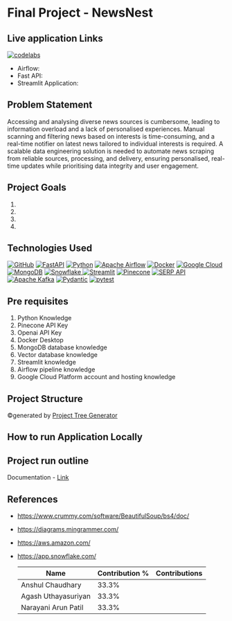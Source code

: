 # Final Project - NewsNest

## Live application Links
[![codelabs](https://img.shields.io/badge/codelabs-4285F4?style=for-the-badge&logo=codelabs&logoColor=white)]()

- Airflow: 
- Fast API: 
- Streamlit Application: 

## Problem Statement 
Accessing and analysing diverse news sources is cumbersome, leading to information overload and a lack of personalised experiences. Manual scanning and filtering news based on interests is time-consuming, and a real-time notifier on latest news tailored to individual interests is required. A scalable data engineering solution is needed to automate news scraping from reliable sources, processing, and delivery, ensuring personalised, real-time updates while prioritising data integrity and user engagement.

## Project Goals
1. 
2.
3. 
4. 

## Technologies Used
[![GitHub](https://img.shields.io/badge/GitHub-100000?style=for-the-badge&logo=github&logoColor=white)](https://github.com/)
[![FastAPI](https://img.shields.io/badge/fastapi-109989?style=for-the-badge&logo=FASTAPI&logoColor=white)](https://fastapi.tiangolo.com/)
[![Python](https://img.shields.io/badge/Python-FFD43B?style=for-the-badge&logo=python&logoColor=blue)](https://www.python.org/)
[![Apache Airflow](https://img.shields.io/badge/Airflow-017CEE?style=for-the-badge&logo=Apache%20Airflow&logoColor=white)](https://airflow.apache.org/)
[![Docker](https://img.shields.io/badge/Docker-%232496ED?style=for-the-badge&logo=Docker&color=blue&logoColor=white)](https://www.docker.com)
[![Google Cloud](https://img.shields.io/badge/Google_Cloud-%234285F4.svg?style=for-the-badge&logo=google-cloud&logoColor=white)](https://cloud.google.com)
[![MongoDB](https://img.shields.io/badge/MongoDB-%234169E1?style=for-the-badge&logo=MongoDB&logoColor=%234169E1&color=black)](https://www.postgresql.org)
[![Snowflake](https://img.shields.io/badge/snowflake-%234285F4?style=for-the-badge&logo=snowflake&link=https%3A%2F%2Fwww.snowflake.com%2Fen%2F%3F_ga%3D2.41504805.669293969.1706151075-1146686108.1701841103%26_gac%3D1.160808527.1706151104.Cj0KCQiAh8OtBhCQARIsAIkWb68j5NxT6lqmHVbaGdzQYNSz7U0cfRCs-STjxZtgPcZEV-2Vs2-j8HMaAqPsEALw_wcB&logoColor=white)
](https://www.snowflake.com/en/?_ga=2.41504805.669293969.1706151075-1146686108.1701841103&_gac=1.160808527.1706151104.Cj0KCQiAh8OtBhCQARIsAIkWb68j5NxT6lqmHVbaGdzQYNSz7U0cfRCs-STjxZtgPcZEV-2Vs2-j8HMaAqPsEALw_wcB)
[![Streamlit](https://img.shields.io/badge/Streamlit-FF4B4B?style=for-the-badge&logo=Streamlit&logoColor=white)](https://streamlit.io/)
[![Pinecone](https://img.shields.io/badge/Pinecone-8C54FF?style=for-the-badge&logo=pinecone&logoColor=white)](https://www.pinecone.io/)
[![SERP API](https://img.shields.io/badge/SERP_API-009688?style=for-the-badge&logo=google&logoColor=white)](https://serpapi.com/)
[![Apache Kafka](https://img.shields.io/badge/Apache%20Kafka-231F20?style=for-the-badge&logo=apache%20kafka&logoColor=white)](https://kafka.apache.org/)
[![Pydantic](https://img.shields.io/badge/Pydantic-00BFFF?style=for-the-badge&logo=python&logoColor=white)](https://pydantic-docs.helpmanual.io/)
[![pytest](https://img.shields.io/badge/pytest-0A9EDC?style=for-the-badge&logo=python&logoColor=white)](https://pytest.org/)




## Pre requisites
1. Python Knowledge
2. Pinecone API Key
3. Openai API Key
4. Docker Desktop
5. MongoDB database knowledge
6. Vector database knowledge
8. Streamlit knowledge
9. Airflow pipeline knowledge
10. Google Cloud Platform account and hosting knowledge

## Project Structure
©generated by [Project Tree Generator](https://woochanleee.github.io/project-tree-generator)

## How to run Application Locally


## Project run outline

Documentation - [Link]() 

## References

- https://www.crummy.com/software/BeautifulSoup/bs4/doc/
- https://diagrams.mingrammer.com/
- https://aws.amazon.com/
- https://app.snowflake.com/

    Name | Contribution %| Contributions |
  --- |--- | --- |
  Anshul Chaudhary  | 33.3% |  |
  Agash Uthayasuriyan | 33.3% |  |
  Narayani Arun Patil | 33.3% |  |
